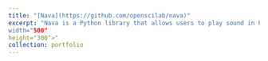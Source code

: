 ```yaml
---
title: "[Nava](https://github.com/openscilab/nava)"
excerpt: "Nava is a Python library that allows users to play sound in Python without any dependencies or platform restrictions.<br/><img src='/images/nava.png'
width="500" 
height="300">"
collection: portfolio
---
```

